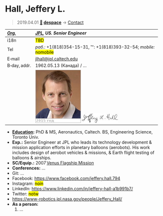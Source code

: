 # Hall, Jeffery L.
> 2019.04.01 **[🚀](../index/index.md) [despace](index.md)** → [Contact](contact.md)

|*[Org.](contact.md)*|*[JPL](zz_jpl.md), US. Senior Engineer*|
|:--|:--|
|i18n|<mark>TBD</mark>|
|Tel|*раб.:* +1(818)354-15-31, ℻: +1(818)393-32-54; *mobile:* <mark>nomobile</mark>|
|E‑mail|<jlhall@jpl.caltech.edu>|
|B‑day, addr.|1962.05.13 (Канада) / …|
||![](f/contact/h/hall1_photo.jpg) [![](f/contact/h/hall1_sign_thumb.jpg)](f/contact/h/hall1_sign.png)|


   - **[Education](edu.md):** PhD & MS, Aeronautics, Caltech. BS, Engineering Science, Toronto Univ.
   - **Exp.:** Senior Engineer at JPL who leads its technology development & mission application efforts in planetary balloons (aerobots). His work includes design of aerobot vehicles & missions, & Earth flight testing of balloons & airships.
   - **SC/Equip.:** 2007 [Venus Flagship Mission](venus_flagship_mission.md)
   - **Conferences:** …
   - Git: …
   - Facebook: <https://www.facebook.com/jeffery.hall.794>
   - Instagram: <mark>noin</mark>
   - LinkedIn: <https://www.linkedin.com/in/jeffery-hall-a1b991b7/>
   - Twitter: <mark>notw</mark>
   - <https://www-robotics.jpl.nasa.gov/people/Jeffery_Hall/>
   - **As a person:**
      1. …
